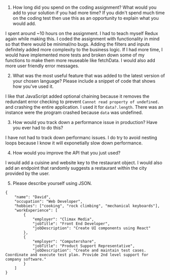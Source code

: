 1.	How long did you spend on the coding assignment? What would you add to your solution if you had more time? If you didn't spend much time on the coding test then use this as an opportunity to explain what you would add.

I spent around ~10 hours on the assignment. I had to teach myself Redux again while making this. I coded the assignment with functionality in mind so that there would be minimal/no bugs. Adding the filters and inputs definitely added more complexity to the business logic. If I had more time, I would have implemented more tests and broken down some of my functions to make them more reuseable like fetchData. I would also add more user friendly error messages.

2.	What was the most useful feature that was added to the latest version of your chosen language? Please include a snippet of code that shows how you've used it.

I like that JavaScript added optional chaining because it removes the redundant error checking to prevent `Cannot read property of undefined.` and crashing the entire application. I used it for `data?.length`. There was an instance were the program crashed because `data` was undefined.

3.	How would you track down a performance issue in production? Have you ever had to do this?

I have not had to track down performanc issues. I do try to avoid nesting loops because I know it will exponetially slow down performance.

4.	How would you improve the API that you just used?

I would add a cuisine and website key to the restaurant object. I would also add an endpoint that randomly suggests a restaurant within the city provided by the user.

5.	Please describe yourself using JSON.
```
{
    "name": "David",
    "occupation": "Web Developer",
    "hobbies": ["cooking", "rock climbing", "mechanical keyboards"],
    "workExperience": [
        {
            "employer": "Climax Media",
            "jobTitle": "Front End Developer",
            "jobDescription": "Create UI components using React"
        },
        {
            "employer": "Computershare",
            "jobTitle": "Product Support Representative",
            "jobDescription": "Create and maintain test cases. Coordinate and execute test plan. Provide 2nd level support for company software."
        }
    ]
}
```